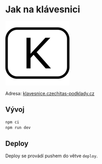 # Jak na klávesnici

![](public/icon.svg)

Adresa: [klavesnice.czechitas-podklady.cz](https://klavesnice.czechitas-podklady.cz)

## Vývoj

```bash
npm ci
npm run dev
```

## Deploy

Deploy se provádí pushem do větve `deploy`.
